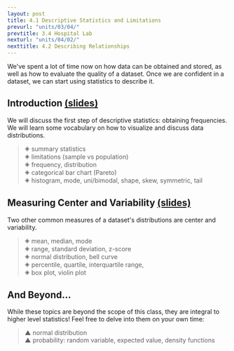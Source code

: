 ```yaml
---
layout: post
title: 4.1 Descriptive Statistics and Limitations
prevurl: "units/03/04/"
prevtitle: 3.4 Hospital Lab
nexturl: "units/04/02/"
nexttitle: 4.2 Describing Relationships
---
```

We've spent a lot of time now on how data can be obtained and stored, as well as how to evaluate the quality of a dataset. Once we are confident in a dataset, we can start using statistics to describe it.

## Introduction [(slides)][intro]
We will discuss the first step of descriptive statistics: obtaining frequencies. We will learn some vocabulary on how to visualize and discuss data distributions. 

> 🞛 summary statistics  
> 🞛 limitations (sample vs population)  
> 🞛 frequency, distribution  
> 🞛 categorical bar chart (Pareto)  
> 🞛 histogram, mode, uni/bimodal, shape, skew, symmetric, tail  

## Measuring Center and Variability [(slides)][center]
Two other common measures of a dataset's distributions are center and variability.

> 🞛 mean, median, mode  
> 🞛 range, standard deviation, z-score  
> 🞛 normal distribution, bell curve  
> 🞛 percentile, quartile, interquartile range,  
> 🞛 box plot, violin plot

## And Beyond...
While these topics are beyond the scope of this class, they are integral to higher level statistics! Feel free to delve into them on your own time:

> ▲ normal distribution  
> ▲ probability: random variable, expected value, density functions

[intro]: https://docs.google.com/presentation/d/1FgwBHuOmPaoPn3HNWsntT9ebAvnw21sIKPxWIt6G488/edit?usp=sharing
[center]: https://docs.google.com/presentation/d/1JlylbnjhLKpPkx0vNmOc_4dR4t5g9JW7RhY_IU22Cko/edit?usp=sharing